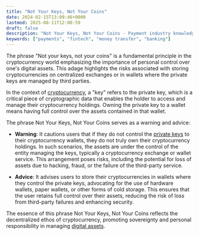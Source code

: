 ```yaml
---
title: "Not Your Keys, Not Your Coins"
date: 2024-02-15T13:09:46+0000
lastmod: 2025-08-11T12:00:59
draft: false
description: "Not Your Keys, Not Your Coins - Payment industry knowledge and insights"
keywords: ["payments", "fintech", "money transfer", "banking"]
---
```


The phrase "Not your keys, not your coins" is a fundamental principle in the cryptocurrency world emphasizing the importance of personal control over one's digital assets. This adage highlights the risks associated with storing cryptocurrencies on centralized exchanges or in wallets where the private keys are managed by third parties.

In the context of [cryptocurrency](https://faisalkhanllc.xyz/resources/payments-wiki/c/cryptocurrency/), a "key" refers to the private key, which is a critical piece of cryptographic data that enables the holder to access and manage their cryptocurrency holdings. Owning the private key to a wallet means having full control over the assets contained in that wallet.

The phrase Not Your Keys, Not Your Coins serves as a warning and advice:

- **Warning**: It cautions users that if they do not control the [private keys](https://faisalkhanllc.xyz/resources/payments-wiki/p/private-key/) to their cryptocurrency wallets, they do not truly own their cryptocurrency holdings. In such scenarios, the assets are under the control of the entity managing the keys, typically a cryptocurrency exchange or wallet service. This arrangement poses risks, including the potential for loss of assets due to hacking, fraud, or the failure of the third-party service.

- **Advice**: It advises users to store their cryptocurrencies in wallets where they control the private keys, advocating for the use of hardware wallets, paper wallets, or other forms of cold storage. This ensures that the user retains full control over their assets, reducing the risk of loss from third-party failures and enhancing security.

The essence of this phrase Not Your Keys, Not Your Coins reflects the decentralized ethos of cryptocurrency, promoting sovereignty and personal responsibility in managing [digital assets](https://faisalkhanllc.xyz/resources/payments-wiki/d/digital-assets/).